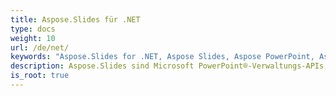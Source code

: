 ```yaml
---
title: Aspose.Slides für .NET
type: docs
weight: 10
url: /de/net/
keywords: "Aspose.Slides for .NET, Aspose Slides, Aspose PowerPoint, Aspose PPT, Aspose API Reference."
description: Aspose.Slides sind Microsoft PowerPoint®-Verwaltungs-APIs, mit denen Softwareanwendungen PowerPoint®-Dokumente lesen und schreiben können, ohne Microsoft PowerPoint® zu verwenden.
is_root: true
---
```

